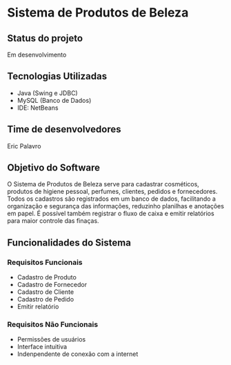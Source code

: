 # Sistema de Produtos de Beleza

## Status do projeto
Em desenvolvimento

## Tecnologias Utilizadas
- Java (Swing e JDBC)
- MySQL (Banco de Dados)
- IDE: NetBeans

## Time de desenvolvedores
Eric Palavro

## Objetivo do Software
O Sistema de Produtos de Beleza serve para cadastrar cosméticos, produtos de higiene pessoal, perfumes, clientes, pedidos e fornecedores. Todos os cadastros são registrados em um banco de dados, facilitando a organização e segurança das informações, reduzinho planilhas e anotações em papel. É possível também registrar o fluxo de caixa e emitir relatórios para maior controle das finaças.

## Funcionalidades do Sistema
### Requisitos Funcionais
- Cadastro de Produto
- Cadastro de Fornecedor
- Cadastro de Cliente
- Cadastro de Pedido
- Emitir relatório

### Requisitos Não Funcionais
- Permissões de usuários
- Interface intuitiva
- Indenpendente de conexão com a internet
